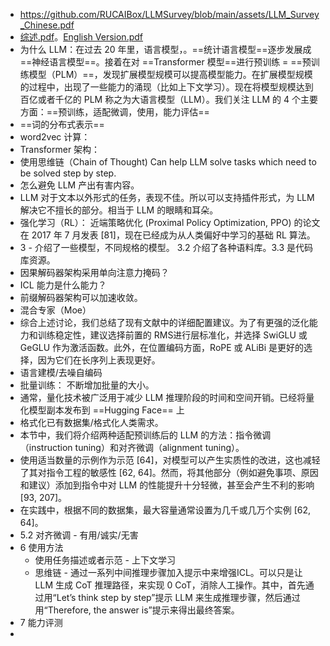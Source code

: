 - https://github.com/RUCAIBox/LLMSurvey/blob/main/assets/LLM_Survey_Chinese.pdf
- [综述.pdf](note/files/LLM_Survey_Chinese.pdf)。[English Version.pdf](note/files/English%20Version、.pdf)
- 为什么 LLM：在过去 20 年里，语言模型，。==统计语言模型==逐步发展成==神经语言模型==。接着在对 ==Transformer 模型==进行预训练 =  ==预训练模型（PLM）==，发现扩展模型规模可以提高模型能力。在扩展模型规模的过程中，出现了一些能力的涌现（比如上下文学习）。现在将模型规模达到百亿或者千亿的 PLM 称之为大语言模型（LLM）。我们关注 LLM 的 4 个主要方面：==预训练，适配微调，使用，能力评估==
- ==词的分布式表示== 
- word2vec 计算：
- Transformer 架构：
- 使用思维链（Chain of Thought) Can help LLM solve tasks which need to be solved step by step.
- 怎么避免 LLM 产出有害内容。
- LLM 对于文本以外形式的任务，表现不佳。所以可以支持插件形式，为 LLM 解决它不擅长的部分。相当于 LLM 的眼睛和耳朵。
- 强化学习（RL）： 近端策略优化 (Proximal Policy Optimization, PPO) 的论文在 2017 年 7 月发表 [81]，现在已经成为从人类偏好中学习的基础 RL 算法。
- 3 - 介绍了一些模型，不同规格的模型。 3.2 介绍了各种语料库。3.3 是代码库资源。
- 因果解码器架构采用单向注意力掩码？
- ICL 能力是什么能力？
- 前缀解码器架构可以加速收敛。
- 混合专家（Moe）
- 综合上述讨论，我们总结了现有文献中的详细配置建议。为了有更强的泛化能力和训练稳定性，建议选择前置的 RMS进行层标准化，并选择 SwiGLU 或 GeGLU 作为激活函数。此外，在位置编码方面，RoPE 或 ALiBi 是更好的选择，因为它们在长序列上表现更好。
- 语言建模/去噪自编码
- 批量训练： 不断增加批量的大小。
- 通常，量化技术被广泛用于减少 LLM 推理阶段的时间和空间开销。已经将量化模型副本发布到 ==Hugging Face== 上
- 格式化已有数据集/格式化人类需求。
- 本节中，我们将介绍两种适配预训练后的 LLM 的方法：指令微调（instruction tuning）和对齐微调（alignment tuning）。
- 使用适当数量的示例作为示范 [64]，对模型可以产生实质性的改进，这也减轻了其对指令工程的敏感性 [62, 64]。然而，将其他部分（例如避免事项、原因和建议）添加到指令中对 LLM 的性能提升十分轻微，甚至会产生不利的影响 [93, 207]。
- 在实践中，根据不同的数据集，最大容量通常设置为几千或几万个实例 [62, 64]。
- 5.2 对齐微调 - 有用/诚实/无害
- 6 使用方法
	- 使用任务描述或者示范 - 上下文学习
	- 思维链 - 通过一系列中间推理步骤加入提示中来增强ICL。可以只是让LLM 生成 CoT 推理路径，来实现 0 CoT，消除人工操作。其中，首先通过用“Let’s think step by step”提示 LLM 来生成推理步骤，然后通过用“Therefore, the answer is”提示来得出最终答案。
- 7 能力评测
- 